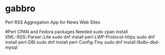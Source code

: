 # gabbro
Perl RSS Aggregation App for News Web Sites

#Perl CPAN and Fedora packages Needed
sudo cpan install XML::RSS::Parser::Lite
sudo dnf install perl-LWP-Protocol-https
sudo dnf install perl-DBI
sudo dnf install perl-Config-Tiny
sudo dnf install libdbi-dbd-mysql
